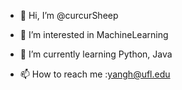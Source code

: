 - 👋 Hi, I’m @curcurSheep
- 👀 I’m interested in MachineLearning
- 🌱 I’m currently learning Python, Java

- 📫 How to reach me :yangh@ufl.edu

<!---
curcurSheep/curcurSheep is a ✨ special ✨ repository because its `README.md` (this file) appears on your GitHub profile.
You can click the Preview link to take a look at your changes.
--->
